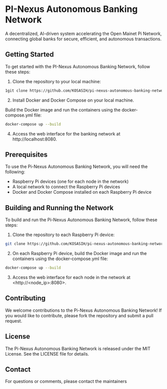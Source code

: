 # PI-Nexus Autonomous Banking Network

A decentralized, AI-driven system accelerating the Open Mainet Pi Network, connecting global banks for secure, efficient, and autonomous transactions.

## Getting Started

To get started with the PI-Nexus Autonomous Banking Network, follow these steps:

1. Clone the repository to your local machine:

```bash
1git clone https://github.com/KOSASIH/pi-nexus-autonomous-banking-network.git
```

2. Install Docker and Docker Compose on your local machine.

Build the Docker image and run the containers using the docker-compose.yml file:

```bash
docker-compose up --build
```

4. Access the web interface for the banking network at http://localhost:8080.

## Prerequisites

To use the Pi-Nexus Autonomous Banking Network, you will need the following:

- Raspberry Pi devices (one for each node in the network)
- A local network to connect the Raspberry Pi devices
- Docker and Docker Compose installed on each Raspberry Pi device

## Building and Running the Network

To build and run the Pi-Nexus Autonomous Banking Network, follow these steps:

1. Clone the repository to each Raspberry Pi device:

```bash
git clone https://github.com/KOSASIH/pi-nexus-autonomous-banking-network.git
```

2. On each Raspberry Pi device, build the Docker image and run the containers using the docker-compose.yml file:

```bash
docker-compose up --build
```

3. Access the web interface for each node in the network at <http://<node_ip>:8080>.

## Contributing

We welcome contributions to the Pi-Nexus Autonomous Banking Network! If you would like to contribute, please fork the repository and submit a pull request.

## License

The Pi-Nexus Autonomous Banking Network is released under the MIT License. See the LICENSE file for details.

## Contact

For questions or comments, please contact the maintainers
